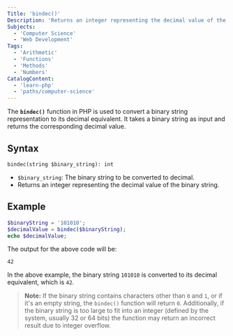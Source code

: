 ```yaml
---
Title: 'bindec()'
Description: 'Returns an integer representing the decimal value of the binary string passed as input.'
Subjects:
  - 'Computer Science'
  - 'Web Development'
Tags:
  - 'Arithmetic'
  - 'Functions'
  - 'Methods'
  - 'Numbers'
CatalogContent:
  - 'learn-php'
  - 'paths/computer-science'
---
```


The **`bindec()`** function in PHP is used to convert a binary string representation to its decimal equivalent. It takes a binary string as input and returns the corresponding decimal value.

## Syntax

```pseudo
bindec(string $binary_string): int
```

- `$binary_string`: The binary string to be converted to decimal.
- Returns an integer representing the decimal value of the binary string.

## Example

```php
$binaryString = '101010';
$decimalValue = bindec($binaryString);
echo $decimalValue;
```

The output for the above code will be:

```shell
42
```

In the above example, the binary string `101010` is converted to its decimal equivalent, which is `42`.

> **Note:** If the binary string contains characters other than `0` and `1`, or if it's an empty string, the `bindec()` function will return `0`. Additionally, if the binary string is too large to fit into an integer (defined by the system, usually 32 or 64 bits) the function may return an incorrect result due to integer overflow.
